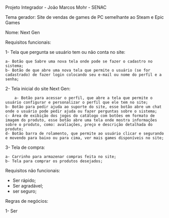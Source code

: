 Projeto Integrador - João Marcos Mohr - SENAC

Tema gerador: Site de vendas de games de PC semelhante ao Steam e Epic Games

Nome: Next Gen

Requisitos funcionais: 

1- Tela que pergunta se usuário tem ou não conta no site:
 
	a- Botão que Sabre uma nova tela onde pode se fazer o cadastro no sistema;
   	b- Botão de que abre uma nova tela que permite o usuário (se for cadastrado) de fazer login colocando seu e-mail ou nome do perfil e a senha;

2- Tela inicial do site Next Gen: 

       	a- Botão para acessar o perfil, que abre a tela que permite o usuário configurar e personalizar o perfil que ele tem no site;
	b- Botão para pedir ajuda ao suporte do site, esse botão abre um chat onde o usuário pode pedir ajuda ou fazer perguntas sobre o sistema;
   	c- Área de exibição dos jogos do catálogo com botões em formato de imagem do produto, esse botão abre uma tela onde mostra informações sobre o produto, como: avaliações, preço e descrição detalhada do produto;
	d- Botão barra de rolamento, que permite ao usuário clicar e segurando e movendo para baixo ou para cima, ver mais games disponíveis no site; 
 
 3- Tela de compra: 

  	a- Carrinho para armazenar compras feita no site;
   	b- Tela para comprar os produtos desejados;
   
Requisitos não funcionais: 

* Ser rápido;
* Ser agradável;
* ser seguro;
  
Regras de negócios: 

1- Ser 
